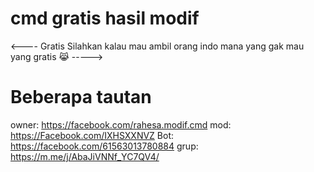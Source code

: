 # cmd gratis hasil modif
<----
Gratis Silahkan kalau mau ambil orang indo mana yang gak mau yang gratis 😹
----->
# Beberapa tautan
owner: https://facebook.com/rahesa.modif.cmd
mod: https://Facebook.com/IXHSXXNVZ
Bot: https://facebook.com/61563013780884
grup: https://m.me/j/AbaJiVNNf_YC7QV4/
